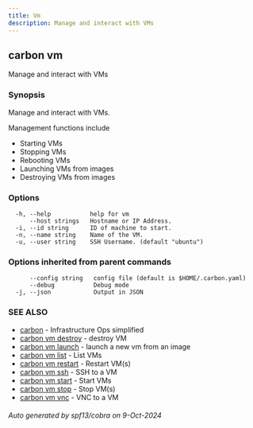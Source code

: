 ```yaml
---
title: Vm
description: Manage and interact with VMs
---
```


## carbon vm

Manage and interact with VMs

### Synopsis

Manage and interact with VMs.

Management functions include

- Starting VMs
- Stopping VMs
- Rebooting VMs
- Launching VMs from images
- Destroying VMs from images



### Options

```
  -h, --help           help for vm
      --host strings   Hostname or IP Address.
  -i, --id string      ID of machine to start.
  -n, --name string    Name of the VM.
  -u, --user string    SSH Username. (default "ubuntu")
```

### Options inherited from parent commands

```
      --config string   config file (default is $HOME/.carbon.yaml)
      --debug           Debug mode
  -j, --json            Output in JSON
```

### SEE ALSO

* [carbon](carbon.md)	 - Infrastructure Ops simplified
* [carbon vm destroy](carbon_vm_destroy.md)	 - destroy VM
* [carbon vm launch](carbon_vm_launch.md)	 - launch a new vm from an image
* [carbon vm list](carbon_vm_list.md)	 - List VMs
* [carbon vm restart](carbon_vm_restart.md)	 - Restart VM(s)
* [carbon vm ssh](carbon_vm_ssh.md)	 - SSH to a VM
* [carbon vm start](carbon_vm_start.md)	 - Start VMs
* [carbon vm stop](carbon_vm_stop.md)	 - Stop VM(s)
* [carbon vm vnc](carbon_vm_vnc.md)	 - VNC to a VM

###### Auto generated by spf13/cobra on 9-Oct-2024
